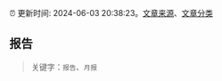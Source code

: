 :alarm_clock: 更新时间: 2024-06-03 20:38:23。[文章来源](/README.md)、[文章分类](/TAGS.md)

## 报告


> 关键字：`报告`、`月报`



